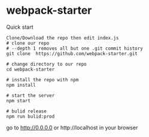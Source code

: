 # webpack-starter


Quick start

    Clone/Download the repo then edit index.js
    # clone our repo
    # --depth 1 removes all but one .git commit history
    git clone  https://github.com/webpack-starter.git

    # change directory to our repo
    cd webpack-starter

    # install the repo with npm
    npm install

    # start the server
    npm start

    # bulid release
    npm run bulid:prod


go to http://0.0.0.0 or http://localhost in your browser